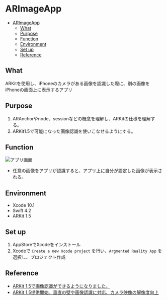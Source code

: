 # ARImageApp

- [ARImageApp](#arimageapp)
  - [What](#what)
  - [Purpose](#purpose)
  - [Function](#function)
  - [Environment](#environment)
  - [Set up](#set-up)
  - [Reference](#reference)

## What
ARKitを使用し、iPhoneのカメラがある画像を認識した際に、別の画像をiPhoneの画面上に表示するアプリ

## Purpose
1. ARAnchorやnode、sessionなどの概念を理解し、ARKitの仕様を理解する。
2. ARKit1.5で可能になった画像認識を使いこなせるようにする。

## Function
![アプリ画面](https://github.com/shun6934/ARImageApp/wiki/images/screen_shot.png)

- 任意の画像をアプリが認識すると、アプリ上に自分が設定した画像が表示される。

## Environment
- Xcode 10.1
- Swift 4.2
- ARKit 1.5

## Set up
1. AppStoreでXcodeをインストール
2. Xcodeで `Create a new Xcode project` を行い、`Argmented Reality App` を選択し、プロジェクト作成

## Reference
- [ARKit 1.5で画像認識ができるようになりました。](https://www.toyship.org/2018/01/26/115705)
- [ARKit 1.5提供開始。垂直の壁や画像認識に対応、カメラ映像の解像度向上](https://japanese.engadget.com/2018/01/25/arkit-1-5/)
